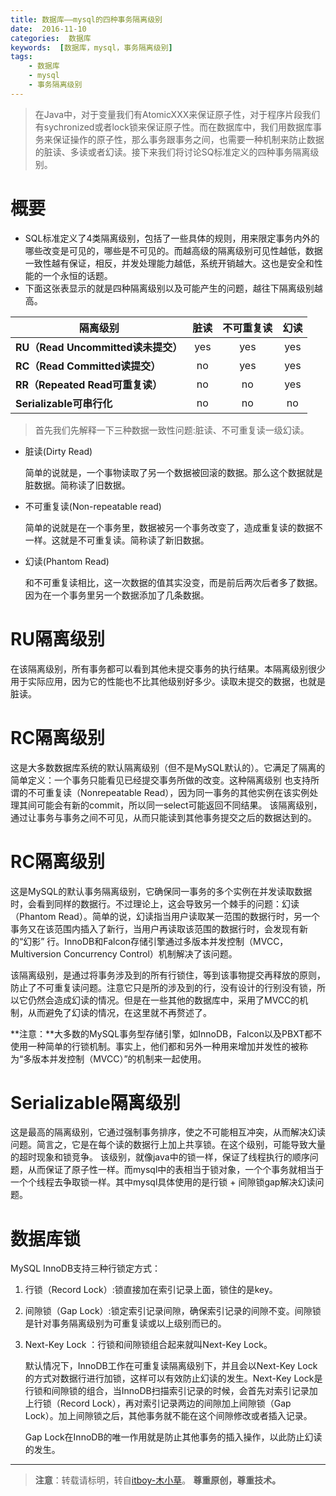 ```yaml
---
title: 数据库——mysql的四种事务隔离级别
date:  2016-11-10
categories:  数据库
keywords:  [数据库，mysql，事务隔离级别]
tags: 
	- 数据库
	- mysql
	- 事务隔离级别
---
```


> 在Java中，对于变量我们有AtomicXXX来保证原子性，对于程序片段我们有sychronized或者lock锁来保证原子性。而在数据库中，我们用数据库事务来保证操作的原子性，那么事务跟事务之间，也需要一种机制来防止数据的脏读、多读或者幻读。接下来我们将讨论SQ标准定义的四种事务隔离级别。

# 概要
- SQL标准定义了4类隔离级别，包括了一些具体的规则，用来限定事务内外的哪些改变是可见的，哪些是不可见的。而越高级的隔离级别可见性越低，数据一致性越有保证，相反，并发处理能力越低，系统开销越大。这也是安全和性能的一个永恒的话题。
- 下面这张表显示的就是四种隔离级别以及可能产生的问题，越往下隔离级别越高。

| 隔离级别| 脏读 |不可重复读|幻读|
| ------------- |:-------------:|:---:|:---:|
|**RU（Read Uncommitted读未提交）**|yes|yes|yes|
|**RC（Read Committed读提交）**|no|yes|yes|
|**RR（Repeated Read可重复读）**|no|no|yes|
|**Serializable可串行化**|no|no|no|
	
> 首先我们先解释一下三种数据一致性问题:脏读、不可重复读一级幻读。

- 脏读(Dirty Read)

	简单的说就是，一个事物读取了另一个数据被回滚的数据。那么这个数据就是脏数据。简称读了旧数据。

- 不可重复读(Non-repeatable read)

	简单的说就是在一个事务里，数据被另一个事务改变了，造成重复读的数据不一样。这就是不可重复读。简称读了新旧数据。

- 幻读(Phantom Read)

	和不可重复读相比，这一次数据的值其实没变，而是前后两次后者多了数据。因为在一个事务里另一个数据添加了几条数据。

# RU隔离级别

在该隔离级别，所有事务都可以看到其他未提交事务的执行结果。本隔离级别很少用于实际应用，因为它的性能也不比其他级别好多少。读取未提交的数据，也就是脏读。

# RC隔离级别

这是大多数数据库系统的默认隔离级别（但不是MySQL默认的）。它满足了隔离的简单定义：一个事务只能看见已经提交事务所做的改变。这种隔离级别 也支持所谓的不可重复读（Nonrepeatable Read），因为同一事务的其他实例在该实例处理其间可能会有新的commit，所以同一select可能返回不同结果。
该隔离级别，通过让事务与事务之间不可见，从而只能读到其他事务提交之后的数据达到的。

# RC隔离级别

这是MySQL的默认事务隔离级别，它确保同一事务的多个实例在并发读取数据时，会看到同样的数据行。不过理论上，这会导致另一个棘手的问题：幻读 （Phantom Read）。简单的说，幻读指当用户读取某一范围的数据行时，另一个事务又在该范围内插入了新行，当用户再读取该范围的数据行时，会发现有新的“幻影” 行。InnoDB和Falcon存储引擎通过多版本并发控制（MVCC，Multiversion Concurrency Control）机制解决了该问题。

该隔离级别，是通过将事务涉及到的所有行锁住，等到该事物提交再释放的原则，防止了不可重复读问题。注意它只是所的涉及到的行，没有设计的行别没有锁，所以它仍然会造成幻读的情况。但是在一些其他的数据库中，采用了MVCC的机制，从而避免了幻读的情况，在这里就不再赘述了。

**注意：**大多数的MySQL事务型存储引擎，如InnoDB，Falcon以及PBXT都不使用一种简单的行锁机制。事实上，他们都和另外一种用来增加并发性的被称为“多版本并发控制（MVCC）”的机制来一起使用。

# Serializable隔离级别

这是最高的隔离级别，它通过强制事务排序，使之不可能相互冲突，从而解决幻读问题。简言之，它是在每个读的数据行上加上共享锁。在这个级别，可能导致大量的超时现象和锁竞争。
该级别，就像java中的锁一样，保证了线程执行的顺序问题，从而保证了原子性一样。而mysql中的表相当于锁对象，一个个事务就相当于一个个线程去争取锁一样。其中mysql具体使用的是行锁 + 间隙锁gap解决幻读问题。

# 数据库锁
MySQL InnoDB支持三种行锁定方式：

1. 行锁（Record Lock）:锁直接加在索引记录上面，锁住的是key。
2. 间隙锁（Gap Lock）:锁定索引记录间隙，确保索引记录的间隙不变。间隙锁是针对事务隔离级别为可重复读或以上级别而已的。
3. Next-Key Lock ：行锁和间隙锁组合起来就叫Next-Key Lock。

	默认情况下，InnoDB工作在可重复读隔离级别下，并且会以Next-Key Lock的方式对数据行进行加锁，这样可以有效防止幻读的发生。Next-Key Lock是行锁和间隙锁的组合，当InnoDB扫描索引记录的时候，会首先对索引记录加上行锁（Record Lock），再对索引记录两边的间隙加上间隙锁（Gap Lock）。加上间隙锁之后，其他事务就不能在这个间隙修改或者插入记录。
 
	Gap Lock在InnoDB的唯一作用就是防止其他事务的插入操作，以此防止幻读的发生。

-------------------------------------------
>**注意**：转载请标明，转自[itboy-木小草](http://muxiaocao.cn)。
>**尊重原创，尊重技术。**